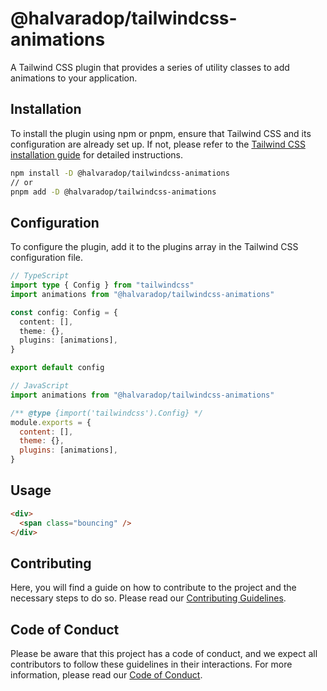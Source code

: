 # @halvaradop/tailwindcss-animations

A Tailwind CSS plugin that provides a series of utility classes to add animations to your application.

## Installation

To install the plugin using npm or pnpm, ensure that Tailwind CSS and its configuration are already set up. If not, please refer to the [Tailwind CSS installation guide](https://tailwindcss.com/docs/installation) for detailed instructions.

```bash
npm install -D @halvaradop/tailwindcss-animations
// or
pnpm add -D @halvaradop/tailwindcss-animations
```

## Configuration

To configure the plugin, add it to the plugins array in the Tailwind CSS configuration file.

```ts
// TypeScript
import type { Config } from "tailwindcss"
import animations from "@halvaradop/tailwindcss-animations"

const config: Config = {
  content: [],
  theme: {},
  plugins: [animations],
}

export default config
```

```js
// JavaScript
import animations from "@halvaradop/tailwindcss-animations"

/** @type {import('tailwindcss').Config} */
module.exports = {
  content: [],
  theme: {},
  plugins: [animations],
}
```

## Usage

```html
<div>
  <span class="bouncing" />
</div>
```

## Contributing

Here, you will find a guide on how to contribute to the project and the necessary steps to do so. Please read our [Contributing Guidelines](https://github.com/halvaradop/.github/blob/master/.github/CONTRIBUTING.md).

## Code of Conduct

Please be aware that this project has a code of conduct, and we expect all contributors to follow these guidelines in their interactions. For more information, please read our [Code of Conduct](https://github.com/halvaradop/.github/blob/master/.github/CODE_OF_CONDUCT.md).
